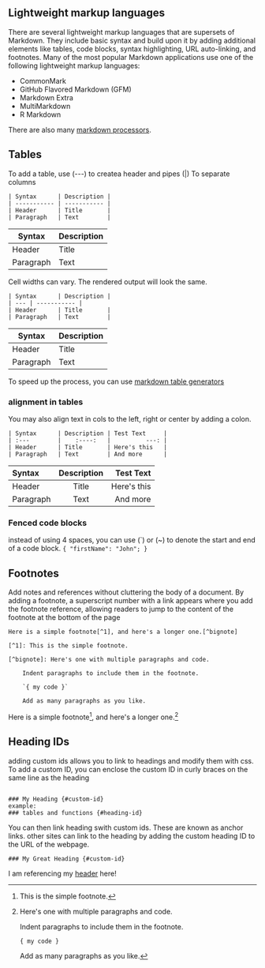 ## Lightweight markup languages
There are several lightweight markup languages that are supersets of Markdown. They include basic syntax and build upon it by adding additional elements like tables, code blocks, syntax highlighting, URL auto-linking, and footnotes. Many of the most popular Markdown applications use one of the following lightweight markup languages:

- CommonMark
- GitHub Flavored Markdown (GFM)
- Markdown Extra
- MultiMarkdown
- R Markdown  

There are also many [markdown processors](https://github.com/markdown/markdown.github.com/wiki/Implementations).  

## Tables
To add a table, use (---) to createa  header and pipes (|) To separate columns   

    | Syntax      | Description |
    | ----------- | ----------- |
    | Header      | Title       |
    | Paragraph   | Text        |

| Syntax      | Description |
| ----------- | ----------- |
| Header      | Title       |
| Paragraph   | Text        |

Cell widths can vary. The rendered output will look the same.

    | Syntax      | Description |
    | --- | ----------- |
    | Header      | Title       |
    | Paragraph   | Text        |

| Syntax      | Description |
| --- | ----------- |
| Header      | Title       |
| Paragraph   | Text        |  

To speed up the process, you can use [markdown table generators](https://www.tablesgenerator.com/markdown_tables)

### alignment in tables
You may also align text in cols to the left, right or center by adding a colon.  

    | Syntax      | Description | Test Text     |
    | :---        |    :----:   |          ---: |
    | Header      | Title       | Here's this   |
    | Paragraph   | Text        | And more      |

| Syntax      | Description | Test Text     |
| :---        |    :----:   |          ---: |
| Header      | Title       | Here's this   |
| Paragraph   | Text        | And more      |


### Fenced code blocks
instead of using 4 spaces, you can use (`) or (~)  to denote the start and end of a code block.
    ```
    {
      "firstName": "John";
    }
    ```
## Footnotes
Add notes and references without cluttering the body of a document. By adding a footnote, a superscript number with a link appears where you add the footnote reference, allowing readers to jump to the content of the footnote at the bottom of the page

```
Here is a simple footnote[^1], and here's a longer one.[^bignote]

[^1]: This is the simple footnote.

[^bignote]: Here's one with multiple paragraphs and code.

    Indent paragraphs to include them in the footnote.

    `{ my code }`

    Add as many paragraphs as you like.

```

Here is a simple footnote[^1], and here's a longer one.[^bignote]

[^1]: This is the simple footnote.

[^bignote]: Here's one with multiple paragraphs and code.

    Indent paragraphs to include them in the footnote.

    `{ my code }`

    Add as many paragraphs as you like.


## Heading IDs
adding custom ids allows you to link to headings and modify them with css. To add a custom ID, you can enclose the custom ID in curly braces on the same line as the heading

```

### My Heading {#custom-id}
example:
### tables and functions {#heading-id}

```
You can then link heading swith custom ids. These are known as anchor links. other sites can link to the heading by adding the custom heading ID to the URL of the webpage.

```
### My Great Heading {#custom-id}
```

I am referencing my [header](#custom-id) here!  







